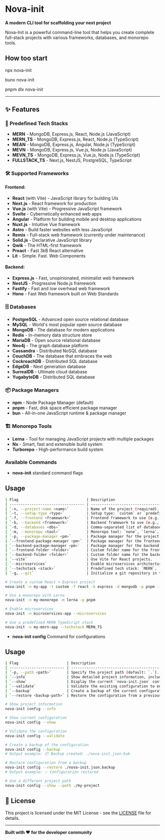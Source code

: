 #  Nova-init

**A modern CLI tool for scaffolding your next project**

Nova-Init is a powerful command-line tool that helps you create complete full-stack projects with various frameworks, databases, and monorepo tools.

## **How too start**

npx nova-init

bunx nova-init

pnpm dlx nova-init

---

## ✨ **Features**

### 🎯 **Predefined Tech Stacks**

- **MERN** - MongoDB, Express.js, React, Node.js (JavaScript)
- **MERN_TS** - MongoDB, Express.js, React, Node.js (TypeScript)
- **MEAN** - MongoDB, Express.js, Angular, Node.js (TypeScript)
- **MEVN** - MongoDB, Express.js, Vue.js, Node.js (JavaScript)
- **MEVN_TS** - MongoDB, Express.js, Vue.js, Node.js (TypeScript)
- **FULLSTACK_TS** - Next.js, NestJS, PostgreSQL, TypeScript

### 🛠 **Supported Frameworks**

#### **Frontend:**

- **React** (with Vite) - JavaScript library for building UIs
- **Next.js** - React framework for production
- **Vue.js** (with Vite) - Progressive JavaScript framework
- **Svelte** - Cybernetically enhanced web apps
- **Angular** - Platform for building mobile and desktop applications
- **Nuxt.js** - Intuitive Vue framework
- **Astro** - Build faster websites with less JavaScript
- **Remix** - Full-stack web framework (currently under maintenance)
- **Solid.js** - Declarative JavaScript library
- **Qwik** - The HTML-first framework
- **Preact** - Fast 3kB React alternative
- **Lit** - Simple. Fast. Web Components

#### **Backend:**

- **Express.js** - Fast, unopinionated, minimalist web framework
- **NestJS** - Progressive Node.js framework
- **Fastify** - Fast and low overhead web framework
- **Hono** - Fast Web framework built on Web Standards

### 🗄 **Databases**

- **PostgreSQL** - Advanced open source relational database
- **MySQL** - World's most popular open source database
- **MongoDB** - The database for modern applications
- **Redis** - In-memory data structure store
- **MariaDB** - Open source relational database
- **Neo4j** - The graph database platform
- **Cassandra** - Distributed NoSQL database
- **CouchDB** - The database that embraces the web
- **CockroachDB** - Distributed SQL database
- **EdgeDB** - Next generation database
- **SurrealDB** - Ultimate cloud database
- **YugabyteDB** - Distributed SQL database

### 📦 **Package Managers**

- **npm** - Node Package Manager (default)
- **pnpm** - Fast, disk space efficient package manager
- **bun** - All-in-one JavaScript runtime & package manager

### 🏗 **Monorepo Tools**

- **Lerna** - Tool for managing JavaScript projects with multiple packages
- **Nx** - Smart, fast and extensible build system
- **Turborepo** - High-performance build system

### **Available Commands**

- **nova-init** standard command flags

## Usage

```bash
| Flag                               | Description                                                                                           | Default    |
| ---------------------------------- | ------------------------------------------------------------------------------------------------------| ---------- |
| `-n, --project-name <name>`        | Name of the project (required).                                                                       | -          |
| `-t, --setup-type <type>`          | Setup type: `custom` or `predefined`.                                                                 | `custom`   |
| `-f, --frontend <framework>`       | Frontend framework to use (e.g., `react`, `vue`).                                                     | `react`    |
| `-b, --backend <framework>`        | Backend framework to use (e.g., `express`, `nestjs`).                                                 | `express`  |
| `-d, --databases <dbs>`            | Comma-separated list of databases to include (e.g., `mongodb,postgres`).                              | `none`     |
| `-m, --monorepo <tool>`            | Monorepo tool: `none`, `lerna`, `nx`, `turborepo`.                                                    | `none`     |
| `-p, --package-manager <pm>`       | Package manager for the project: `npm`, `pnpm`, `bun`.                                                | `npm`      |
| `--frontend-package-manager <pm>`  | Package manager for the frontend (overrides global `-p`).                                             | -          |
| `--backend-package-manager <pm>`   | Package manager for the backend (overrides global `-p`).                                              | -          |
| `--frontend-folder <folder>`       | Custom folder name for the frontend project.                                                          | -          |
| `--backend-folder <folder>`        | Custom folder name for the backend project.                                                           | -          |
| `--vite`                           | Use Vite for React projects.                                                                          | true       |
| `--microservices`                  | Enable microservices architecture for backend.                                                        | false      |
| `--techstack <stack>`              | Predefined tech stack: `MERN`, `MERN_TS`, `MEAN`, `MEVN`, `MEVN_TS`, `FULLSTACK_TS`.                  | -          |
| `-g, --git`                        | Initialize a git repository in the project folder.                                                    | false      |

# Create a custom React + Express project
nova-init -n my-app -t custom -f react -b express -d mongodb -p pnpm --frontend-folder web

# Use a monorepo with Lerna
nova-init -n my-monorepo -m lerna -p pnpm

# Enable microservices
nova-init -n microservices-app --microservices

# Use a predefined MERN TypeScript stack
nova-init -n my-mern-app --techstack MERN_TS
```

- **nova-init config** Command for configurations

## Usage

```bash
| Flag                      | Description                                                                                                            |
| ------------------------- | ---------------------------------------------------------------------------------------------------------------------- |
| `-p, --path <path>`       | Specify the project path (default: `.`).                                                                               |
| `--info`                  | Show detailed project information, including frontend/backend frameworks, databases, tech stack, and package managers. |
| `--show`                  | Display the current `nova-init.json` configuration.                                                                    |
| `--validate`              | Validate the existing configuration to ensure it is correct.                                                           |
| `--backup`                | Create a backup of the current configuration.                                                                          |
| `--restore <backup-path>` | Restore the configuration from a previous backup file.                                                                 |

# Show project information
nova-init config --info

# Show current configuration
nova-init config --show

# Validate the configuration
nova-init config --validate

# Create a backup of the configuration
nova-init config --backup
# Output example: 📦 Backup created: ./nova-init.json.bak

# Restore configuration from a backup
nova-init config --restore ./nova-init.json.backup
# Output example: ✅ Configuration restored

# Use a different project path
nova-init config --show --path ./my-project
```

## 📄 **License**

This project is licensed under the MIT License - see the [LICENSE](LICENSE) file for details.

---

**Built with ❤️ for the developer community**

